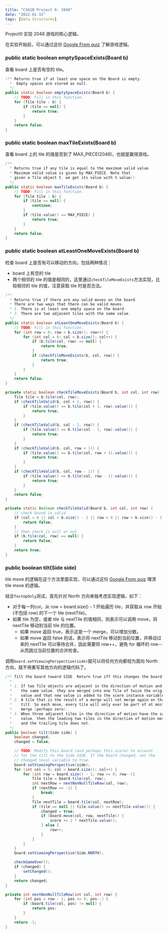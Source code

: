 ```yaml
---
title: "CS61B Project 0: 2048"
date: "2022-01-15"
tags: [Data Structures]
---
```


Project0 实现 2048 游戏的核心逻辑。

在实验开始前，可以通过这份 [Google From quiz](https://docs.google.com/forms/d/e/1FAIpQLSeqyhGv2Fpa6HtUfWV4iR71f7pGW6TmRmvtH-X0FXq1KfvE7A/viewform) 了解游戏逻辑。

### public static boolean emptySpaceExists(Board b)

查看 board 上是否有空的 tile。

```java
/** Returns true if at least one space on the Board is empty.
  *  Empty spaces are stored as null.
  */
public static boolean emptySpaceExists(Board b) {
    // TODO: Fill in this function.
    for (Tile tile : b) {
        if (tile == null) {
            return true;
        }
    }
    return false;
}
```

### public static boolean maxTileExists(Board b)

查看 board 上的 tile 的值是否到了 MAX_PIECE(2048)，也就是赢得游戏。

```java
/**
  * Returns true if any tile is equal to the maximum valid value.
  * Maximum valid value is given by MAX_PIECE. Note that
  * given a Tile object t, we get its value with t.value().
  */
public static boolean maxTileExists(Board b) {
    // TODO: Fill in this function.
    for (Tile tile : b) {
        if (tile == null) {
            continue;
        }
        if (tile.value() == MAX_PIECE) {
            return true;
        }
    }
    return false;
}
```

### public static boolean atLeastOneMoveExists(Board b)

检查 board 上是否有可以移动的方向，包括两种情况：
- board 上有空的 tile
- 两个相邻的 tile 的值是相同的，这里通过`checkTileMoveExists`方法实现，比较相邻的 tile 的值，注意获取 tile 时是否合法。

```java
/**
  * Returns true if there are any valid moves on the board.
  * There are two ways that there can be valid moves:
  * 1. There is at least one empty space on the board.
  * 2. There are two adjacent tiles with the same value.
  */
public static boolean atLeastOneMoveExists(Board b) {
    // TODO: Fill in this function.
    for (int row = 0; row < b.size(); row++) {
        for (int col = 0; col < b.size(); col++) {
            if (b.tile(col, row) == null) {
                return true;
            }
            if (checkTileMoveExists(b, col, row)) {
                return true;
            }
        }
    }
    return false;
}

private static boolean checkTileMoveExists(Board b, int col, int row) {
    Tile tile = b.tile(col, row);
    if (checkTileValid(b, col + 1, row)) {
        if (tile.value() == b.tile(col + 1, row).value()) {
            return true;
        }
    }
    if (checkTileValid(b, col - 1, row)) {
        if (tile.value() == b.tile(col - 1, row).value()) {
            return true;
        }
    }
    if (checkTileValid(b, col, row + 1)) {
        if (tile.value() == b.tile(col, row + 1).value()) {
            return true;
        }
    }
    if (checkTileValid(b, col, row - 1)) {
        if (tile.value() == b.tile(col, row - 1).value()) {
            return true;
        }
    }
    return false;
}

private static Boolean checkTileValid(Board b, int col, int row) {
    // check bound is valid
    if (col < 0 || col > b.size() - 1 || row < 0 || row > b.size() - 1) {
        return false;
    }
    // then check is null or not
    if (b.tile(col, row) == null) {
        return false;
    }
    return true;
}
```

### public boolean tilt(Side side)

tile move 的逻辑在这个方法里面实现，可以通过这份 [Google From quiz](https://docs.google.com/forms/d/e/1FAIpQLSeWimFUFs4IleCPMQ1BK-8UV-a5ITYD93YGL6DbwZ3MOh60lw/viewform) 理清 tile move 的逻辑。

结合`TestUpOnly`测试，首先针对 North 方向单独考虑实现逻辑，如下：
- 对于每一列col，从 row = board.size() - 1 开始遍历 tile，并获取从 row 开始(不包括 row) 的下一个 tile (nextTile)。
- 如果 tile 为空，或者 tile 与 nextTile 的值相同，则表示可以调用 move，将 nextTile 移动到当前 tile 的位置。
    - 如果 move 返回 true，表示这是一个 merge，可以增加分数。
    - 如果 move 返回 false 的话，表示将 nextTile 移动到当前位置，并移动过来的 nextTile 可以等待合并，因此需要将 row++，避免 for 循环的 row-- 从而跳过当前位置的合并检查。

调用`board.setViewingPerspective(side)`就可以将任何方向都视为面向 North 方向，就不用重写其他方向的逻辑代码了。

```java
/** Tilt the board toward SIDE. Return true iff this changes the board.
  *
  * 1. If two Tile objects are adjacent in the direction of motion and have
  *    the same value, they are merged into one Tile of twice the original
  *    value and that new value is added to the score instance variable
  * 2. A tile that is the result of a merge will not merge again on that
  *    tilt. So each move, every tile will only ever be part of at most one
  *    merge (perhaps zero).
  * 3. When three adjacent tiles in the direction of motion have the same
  *    value, then the leading two tiles in the direction of motion merge,
  *    and the trailing tile does not.
  */
public boolean tilt(Side side) {
    boolean changed;
    changed = false;

    // TODO: Modify this.board (and perhaps this.score) to account
    // for the tilt to the Side SIDE. If the board changed, set the
    // changed local variable to true.
    board.setViewingPerspective(side);
    for (int col = 0; col < board.size(); col++) {
        for (int row = board.size() - 1; row >= 0; row--){
            Tile tile = board.tile(col, row);
            int nextRow = nextNonNullTileRow(col, row);
            if (nextRow == -1) {
                break;
            }
            Tile nextTile = board.tile(col, nextRow);
            if (tile == null || tile.value() == nextTile.value()) {
                changed = true;
                if (board.move(col, row, nextTile)) {
                    score += 2 * nextTile.value();
                } else {
                    row++;
                }
            }
        }
    }
    board.setViewingPerspective(Side.NORTH);

    checkGameOver();
    if (changed) {
        setChanged();
    }
    return changed;
}

private int nextNonNullTileRow(int col, int row) {
    for (int pos = row - 1; pos >= 0; pos--) {
        if (board.tile(col, pos) != null) {
            return pos;
        }
    }
    return -1;
}
```
